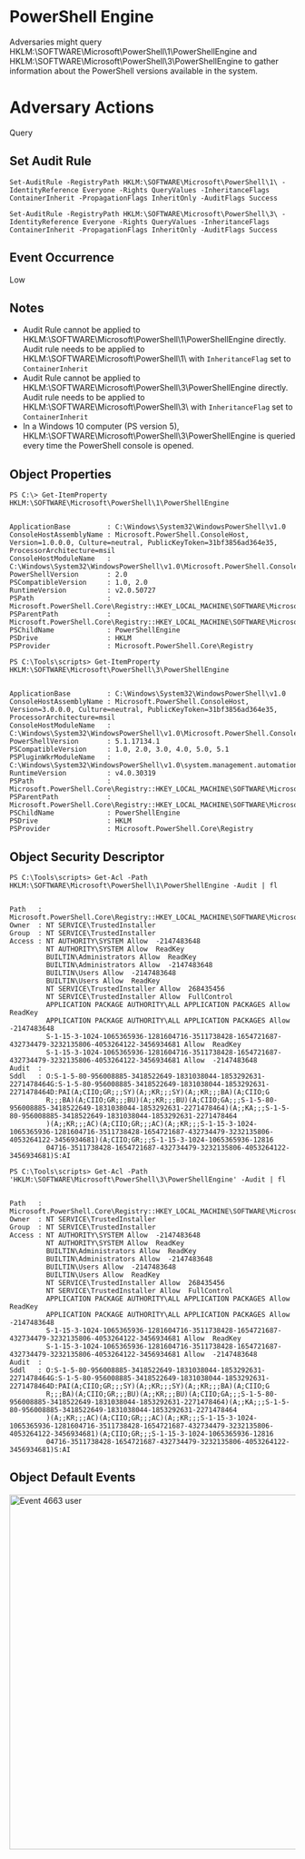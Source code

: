 # PowerShell Engine

Adversaries might query HKLM:\SOFTWARE\Microsoft\PowerShell\1\PowerShellEngine and HKLM:\SOFTWARE\Microsoft\PowerShell\3\PowerShellEngine to gather information about the PowerShell versions available in the system.

# Adversary Actions

Query

## Set Audit Rule

```
Set-AuditRule -RegistryPath HKLM:\SOFTWARE\Microsoft\PowerShell\1\ -IdentityReference Everyone -Rights QueryValues -InheritanceFlags ContainerInherit -PropagationFlags InheritOnly -AuditFlags Success
```

```
Set-AuditRule -RegistryPath HKLM:\SOFTWARE\Microsoft\PowerShell\3\ -IdentityReference Everyone -Rights QueryValues -InheritanceFlags ContainerInherit -PropagationFlags InheritOnly -AuditFlags Success
```

## Event Occurrence

Low

## Notes

* Audit Rule cannot be applied to HKLM:\SOFTWARE\Microsoft\PowerShell\1\PowerShellEngine directly. Audit rule needs to be applied to HKLM:\SOFTWARE\Microsoft\PowerShell\1\ with `InheritanceFlag` set to `ContainerInherit`
* Audit Rule cannot be applied to HKLM:\SOFTWARE\Microsoft\PowerShell\3\PowerShellEngine directly. Audit rule needs to be applied to HKLM:\SOFTWARE\Microsoft\PowerShell\3\ with `InheritanceFlag` set to `ContainerInherit`
* In a Windows 10 computer (PS version 5), HKLM:\SOFTWARE\Microsoft\PowerShell\3\PowerShellEngine is queried every time the PowerShell console is opened.

## Object Properties

```
PS C:\> Get-ItemProperty HKLM:\SOFTWARE\Microsoft\PowerShell\1\PowerShellEngine


ApplicationBase         : C:\Windows\System32\WindowsPowerShell\v1.0
ConsoleHostAssemblyName : Microsoft.PowerShell.ConsoleHost, Version=1.0.0.0, Culture=neutral, PublicKeyToken=31bf3856ad364e35, ProcessorArchitecture=msil
ConsoleHostModuleName   : C:\Windows\System32\WindowsPowerShell\v1.0\Microsoft.PowerShell.ConsoleHost.dll
PowerShellVersion       : 2.0
PSCompatibleVersion     : 1.0, 2.0
RuntimeVersion          : v2.0.50727
PSPath                  : Microsoft.PowerShell.Core\Registry::HKEY_LOCAL_MACHINE\SOFTWARE\Microsoft\PowerShell\1\PowerShellEngine
PSParentPath            : Microsoft.PowerShell.Core\Registry::HKEY_LOCAL_MACHINE\SOFTWARE\Microsoft\PowerShell\1
PSChildName             : PowerShellEngine
PSDrive                 : HKLM
PSProvider              : Microsoft.PowerShell.Core\Registry
```

```
PS C:\Tools\scripts> Get-ItemProperty HKLM:\SOFTWARE\Microsoft\PowerShell\3\PowerShellEngine


ApplicationBase         : C:\Windows\System32\WindowsPowerShell\v1.0
ConsoleHostAssemblyName : Microsoft.PowerShell.ConsoleHost, Version=3.0.0.0, Culture=neutral, PublicKeyToken=31bf3856ad364e35, ProcessorArchitecture=msil
ConsoleHostModuleName   : C:\Windows\System32\WindowsPowerShell\v1.0\Microsoft.PowerShell.ConsoleHost.dll
PowerShellVersion       : 5.1.17134.1
PSCompatibleVersion     : 1.0, 2.0, 3.0, 4.0, 5.0, 5.1
PSPluginWkrModuleName   : C:\Windows\System32\WindowsPowerShell\v1.0\system.management.automation.dll
RuntimeVersion          : v4.0.30319
PSPath                  : Microsoft.PowerShell.Core\Registry::HKEY_LOCAL_MACHINE\SOFTWARE\Microsoft\PowerShell\3\PowerShellEngine
PSParentPath            : Microsoft.PowerShell.Core\Registry::HKEY_LOCAL_MACHINE\SOFTWARE\Microsoft\PowerShell\3
PSChildName             : PowerShellEngine
PSDrive                 : HKLM
PSProvider              : Microsoft.PowerShell.Core\Registry
```

## Object Security Descriptor

```
PS C:\Tools\scripts> Get-Acl -Path HKLM:\SOFTWARE\Microsoft\PowerShell\1\PowerShellEngine -Audit | fl


Path   : Microsoft.PowerShell.Core\Registry::HKEY_LOCAL_MACHINE\SOFTWARE\Microsoft\PowerShell\1\PowerShellEngine
Owner  : NT SERVICE\TrustedInstaller
Group  : NT SERVICE\TrustedInstaller
Access : NT AUTHORITY\SYSTEM Allow  -2147483648
         NT AUTHORITY\SYSTEM Allow  ReadKey
         BUILTIN\Administrators Allow  ReadKey
         BUILTIN\Administrators Allow  -2147483648
         BUILTIN\Users Allow  -2147483648
         BUILTIN\Users Allow  ReadKey
         NT SERVICE\TrustedInstaller Allow  268435456
         NT SERVICE\TrustedInstaller Allow  FullControl
         APPLICATION PACKAGE AUTHORITY\ALL APPLICATION PACKAGES Allow  ReadKey
         APPLICATION PACKAGE AUTHORITY\ALL APPLICATION PACKAGES Allow  -2147483648
         S-1-15-3-1024-1065365936-1281604716-3511738428-1654721687-432734479-3232135806-4053264122-3456934681 Allow  ReadKey
         S-1-15-3-1024-1065365936-1281604716-3511738428-1654721687-432734479-3232135806-4053264122-3456934681 Allow  -2147483648
Audit  : 
Sddl   : O:S-1-5-80-956008885-3418522649-1831038044-1853292631-2271478464G:S-1-5-80-956008885-3418522649-1831038044-1853292631-2271478464D:PAI(A;CIIO;GR;;;SY)(A;;KR;;;SY)(A;;KR;;;BA)(A;CIIO;G
         R;;;BA)(A;CIIO;GR;;;BU)(A;;KR;;;BU)(A;CIIO;GA;;;S-1-5-80-956008885-3418522649-1831038044-1853292631-2271478464)(A;;KA;;;S-1-5-80-956008885-3418522649-1831038044-1853292631-2271478464
         )(A;;KR;;;AC)(A;CIIO;GR;;;AC)(A;;KR;;;S-1-15-3-1024-1065365936-1281604716-3511738428-1654721687-432734479-3232135806-4053264122-3456934681)(A;CIIO;GR;;;S-1-15-3-1024-1065365936-12816
         04716-3511738428-1654721687-432734479-3232135806-4053264122-3456934681)S:AI
```

```
PS C:\Tools\scripts> Get-Acl -Path 'HKLM:\SOFTWARE\Microsoft\PowerShell\3\PowerShellEngine' -Audit | fl


Path   : Microsoft.PowerShell.Core\Registry::HKEY_LOCAL_MACHINE\SOFTWARE\Microsoft\PowerShell\3\PowerShellEngine
Owner  : NT SERVICE\TrustedInstaller
Group  : NT SERVICE\TrustedInstaller
Access : NT AUTHORITY\SYSTEM Allow  -2147483648
         NT AUTHORITY\SYSTEM Allow  ReadKey
         BUILTIN\Administrators Allow  ReadKey
         BUILTIN\Administrators Allow  -2147483648
         BUILTIN\Users Allow  -2147483648
         BUILTIN\Users Allow  ReadKey
         NT SERVICE\TrustedInstaller Allow  268435456
         NT SERVICE\TrustedInstaller Allow  FullControl
         APPLICATION PACKAGE AUTHORITY\ALL APPLICATION PACKAGES Allow  ReadKey
         APPLICATION PACKAGE AUTHORITY\ALL APPLICATION PACKAGES Allow  -2147483648
         S-1-15-3-1024-1065365936-1281604716-3511738428-1654721687-432734479-3232135806-4053264122-3456934681 Allow  ReadKey
         S-1-15-3-1024-1065365936-1281604716-3511738428-1654721687-432734479-3232135806-4053264122-3456934681 Allow  -2147483648
Audit  : 
Sddl   : O:S-1-5-80-956008885-3418522649-1831038044-1853292631-2271478464G:S-1-5-80-956008885-3418522649-1831038044-1853292631-2271478464D:PAI(A;CIIO;GR;;;SY)(A;;KR;;;SY)(A;;KR;;;BA)(A;CIIO;G
         R;;;BA)(A;CIIO;GR;;;BU)(A;;KR;;;BU)(A;CIIO;GA;;;S-1-5-80-956008885-3418522649-1831038044-1853292631-2271478464)(A;;KA;;;S-1-5-80-956008885-3418522649-1831038044-1853292631-2271478464
         )(A;;KR;;;AC)(A;CIIO;GR;;;AC)(A;;KR;;;S-1-15-3-1024-1065365936-1281604716-3511738428-1654721687-432734479-3232135806-4053264122-3456934681)(A;CIIO;GR;;;S-1-15-3-1024-1065365936-12816
         04716-3511738428-1654721687-432734479-3232135806-4053264122-3456934681)S:AI
```

## Object Default Events

<img src="https://github.com/Cyb3rWard0g/Set-AuditRuleblob/master/images/powershell-engine-powershell-user.png" alt="Event 4663 user" width="625" height="625">